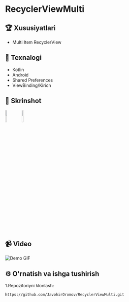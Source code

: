 # RecyclerViewMulti

## 🏆 Xususiyatlari

- Multi Item RecyclerView

## 🚀 Texnalogi

- Kotlin
- Android
- Shared Preferences
- ViewBinding/Kirich

## 📸 Skrinshot
<p float="left">
  <img src="https://drive.google.com/uc?export=view&id=1_NW6KDGVYttw1G-8yUkhnW29SFE6og-_" width="10%" />
  <img src="https://drive.google.com/uc?export=view&id=1tUJID6xNlKNy8sQTxtMHFnabbvcBKyvC" width="10%" />
</p>

## 📹 Video
![Demo GIF](https://i.ibb.co/VWWR4KR7/Screen-ezgif-com-video-to-gif-converter.gif)

## ⚙️ O'rnatish va ishga tushirish

1.Repozitoriyni klonlash:

```bash
https://github.com/JavohirOromov/RecyclerViewMulti.git
